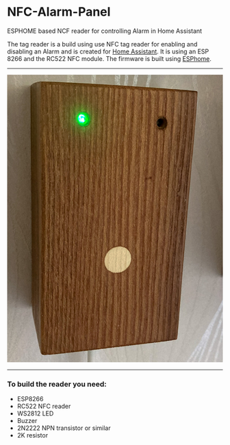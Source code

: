 # NFC-Alarm-Panel
ESPHOME based NCF reader for controlling Alarm in Home Assistant

The tag reader is a build using use NFC tag reader for enabling and disabling an Alarm and is created for [Home Assistant](https://www.home-assistant.io). It is using an ESP 8266 and the RC522 NFC module. The firmware is built using [ESPhome](https://www.esphome.io).

---
![Image for the reader with wood case](images/TAG_reader-11.jpg)

---
### To build the reader you need:
 - ESP8266
 - RC522 NFC reader
 - WS2812 LED
 - Buzzer
 - 2N2222 NPN transistor or similar
 - 2K resistor
